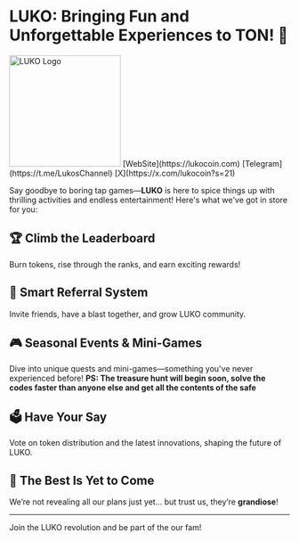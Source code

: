 # LUKO: Bringing Fun and Unforgettable Experiences to TON! 🎉

<img src="https://i.ibb.co/hsJqWM7/IMAGE-2025-01-17-20-06-48.jpg" alt="LUKO Logo" width="200">
[WebSite](https://lukocoin.com)
[Telegram](https://t.me/LukosChannel)
[X](https://x.com/lukocoin?s=21)

Say goodbye to boring tap games—**LUKO** is here to spice things up with thrilling activities and endless entertainment! Here's what we've got in store for you:

## 🏆 Climb the Leaderboard  
Burn tokens, rise through the ranks, and earn exciting rewards!

## 🤝 Smart Referral System  
Invite friends, have a blast together, and grow LUKO community.

## 🎮 Seasonal Events & Mini-Games  
Dive into unique quests and mini-games—something you've never experienced before! **PS: The treasure hunt will begin soon, solve the codes faster than anyone else and get all the contents of the safe**

## 🗳️ Have Your Say  
Vote on token distribution and the latest innovations, shaping the future of LUKO.

## 🚀 The Best Is Yet to Come  
We’re not revealing all our plans just yet... but trust us, they’re **grandiose**!

---

Join the LUKO revolution and be part of the our fam!
